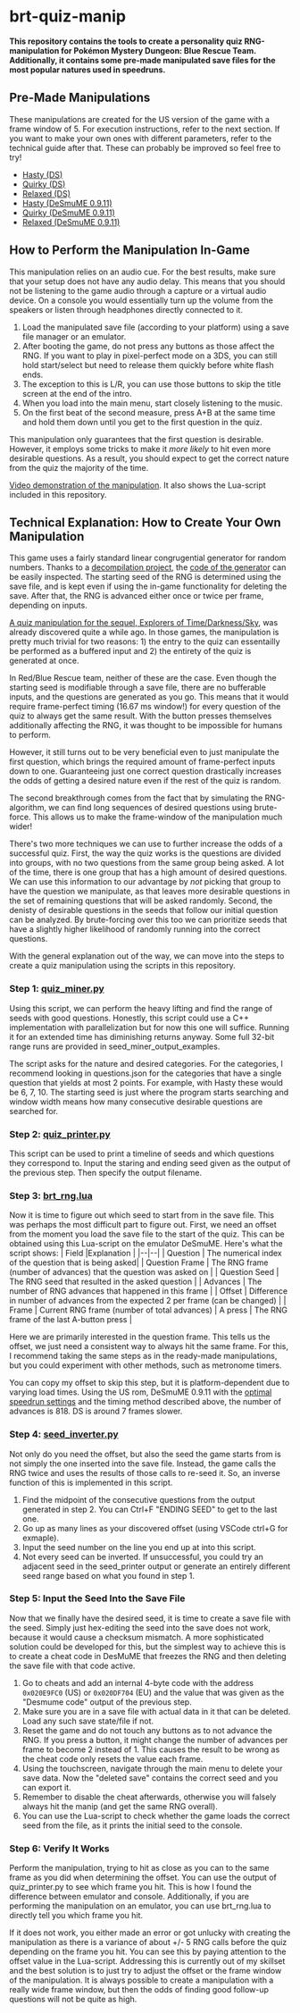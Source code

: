 # brt-quiz-manip
**This repository contains the tools to create a personality quiz RNG-manipulation for Pokémon Mystery Dungeon: Blue Rescue Team. Additionally, it contains some pre-made manipulated save files for the most popular natures used in speedruns.**
## Pre-Made Manipulations

These manipulations are created for the US version of the game with a frame window of 5. For execution instructions, refer to the next section. If you want to make your own ones with different parameters, refer to the technical guide after that. These can probably be improved so feel free to try!
- [Hasty (DS)](/premade_manips/hasty_ds.sav)
- [Quirky (DS)](/premade_manips/quirky_ds.sav)
- [Relaxed (DS)](/premade_manips/relaxed_ds.sav)
- [Hasty (DeSmuME 0.9.11)](/premade_manips/hasty_emu.sav)
- [Quirky (DeSmuME 0.9.11)](/premade_manips/quirky_emu.sav)
- [Relaxed (DeSmuME 0.9.11)](/premade_manips/relaxed_emu.sav)

## How to Perform the Manipulation In-Game
This manipulation relies on an audio cue. For the best results, make sure that your setup does not have any audio delay. This means that you should not be listening to the game audio through a capture or a virtual audio device. On a console you would essentially turn up the volume from the speakers or listen through headphones directly connected to it.

1. Load the manipulated save file (according to your platform) using a save file manager or an emulator.
2. After booting the game, do not press any buttons as those affect the RNG. If you want to play in pixel-perfect mode on a 3DS, you can still hold start/select but need to release them quickly before white flash ends.
3. The exception to this is L/R, you can use those buttons to skip the title screen at the end of the intro.
4. When you load into the main menu, start closely listening to the music.
5. On the first beat of the second measure, press A+B at the same time and hold them down until you get to the first question in the quiz.

This manipulation only guarantees that the first question is desirable. However, it employs some tricks to make it *more likely* to hit even more desirable questions. As a result, you should expect to get the correct nature from the quiz the majority of the time.

[Video demonstration of the manipulation](https://youtu.be/14Nf_Tt_MtU). It also shows the Lua-script  included in this repository.

## Technical Explanation: How to Create Your Own Manipulation
This game uses a fairly standard linear congrugential generator for random numbers. Thanks to a [decompilation project](https://github.com/pret/pmd-red/tree/master), the [code of the generator](https://github.com/pret/pmd-red/blob/master/src/random.c) can be easily inspected. The starting seed of the RNG is determined using the save file, and is kept even if using the in-game functionality for deleting the save. After that, the RNG is advanced either once or twice per frame, depending on inputs.

[A quiz manipulation for the sequel, Explorers of Time/Darkness/Sky](https://docs.google.com/document/d/1v8WhnH6qzFuBmy6WGALSMW32_YCgGIz3NyaibVwZAg4/edit?usp=sharing), was already discovered quite a while ago. In those games, the manipulation is pretty much trivial for two reasons: 1) the entry to the quiz can essentailly be performed as a buffered input and 2) the entirety of the quiz is generated at once.

In Red/Blue Rescue team, neither of these are the case. Even though the starting seed is modifiable through a save file, there are no bufferable inputs, and the questions are generated as you go. This means that it would require frame-perfect timing (16.67 ms window!)  for every question of the quiz to always get the same result. With the button presses themselves additionally affecting the RNG, it was thought to be impossible for humans to perform.

However,  it still turns out to be very beneficial even to just manipulate the first question, which brings the required amount of frame-perfect inputs down to one. Guaranteeing just one correct question drastically increases the odds of getting a desired nature even if the rest of the quiz is random.

The second breakthrough comes from the fact that by simulating the RNG-algorithm, we can find long sequences of desired questions using brute-force. This allows us to make the frame-window of the manipulation much wider!

There's two more techniques we can use to further increase the odds of a successful quiz. First, the way the quiz works is the questions are divided into groups, with no two questions from the same group being asked. A lot of the time, there is one group that has a high amount of desired questions. We can use this information to our advantage by *not* picking that group to have the question we manipulate, as that leaves more desirable questions in the set of remaining questions that will be asked randomly. Second, the denisty of desirable questions in the seeds that follow our initial question can be analyzed. By brute-forcing over this too we can prioritize seeds that have a slightly higher likelihood of randomly running into the correct questions.

With the general explanation out of the way, we can move into the steps to create a quiz manipulation using the scripts in this repository.

### Step 1: [quiz_miner.py](quiz_miner.py)
Using this script, we can perform the heavy lifting and find the range of seeds with good questions. Honestly, this script could use a C++ implementation with parallelization but for now this one will suffice. Running it for an  extended time has diminishing returns anyway.  Some full 32-bit range runs are provided in seed_miner_output_examples.

The script asks for the nature and desired categories. For the categories, I recommend looking in questions.json for the categories that have a single question that yields at most 2 points. For example, with Hasty these would be 6, 7, 10. The starting seed is just where the program starts searching and window width means how many consecutive desirable questions are searched for.

### Step 2: [quiz_printer.py](quiz_printer.py)
This script can be used to print a timeline of seeds and which questions they correspond to. Input the staring and ending seed given as the output of the previous step. Then specify the output filename.

### Step 3: [brt_rng.lua](brt_rng.lua)

Now it is time to figure out which seed to start from in the save file. This was perhaps the most difficult part to figure out. First, we need an offset from the moment you load the save file to the start of the quiz. This can be obtained using this Lua-script on the emulator DeSmuME. Here's what the script shows:
| Field |Explanation  |
|--|--|
| Question | The numerical index of the question that is being asked|
| Question Frame | The RNG frame (number of advances) that the question was asked on |
| Question Seed | The RNG seed that resulted in the asked question |
| Advances | The number of RNG advances that happened in this frame |
| Offset | Difference in number of advances from the expected 2 per frame (can be changed) |
| Frame | Current RNG frame (number of total advances)
| A press | The RNG frame of the last A-button press |

Here we are primarily interested in the question frame. This tells us the offset, we just need a consistent way to always hit the same frame. For this, I recommend taking the same steps as in the ready-made manipulations, but you could experiment with other methods, such as metronome timers.

You can copy my offset to skip this step, but it is platform-dependent due to varying load times. Using the US rom, DeSmuME 0.9.11 with the [optimal speedrun settings](https://docs.google.com/document/d/10J0slaIIrFMQxtR2daUAAVCgiexSQkAaTzEePZ3DyDc/edit?usp=sharing) and the timing method described above,  the number of advances is 818. DS is around 7 frames slower.

### Step 4: [seed_inverter.py](seed_inverter.py)
 Not only do you need the offset, but also the seed the game starts from is not simply the one inserted into the save file. Instead, the game calls the RNG twice and uses the results of those calls to re-seed it. So, an inverse function of this is implemented in this script.
 1. Find the midpoint of the consecutive questions from the output generated in step 2. You can Ctrl+F "ENDING SEED" to get to the last one.
 2. Go up as many lines as your discovered offset (using VSCode ctrl+G for exmaple).
 3. Input the seed number on the line you end up at into this script.
 4. Not every seed can be inverted. If unsuccessful, you could try an adjacent seed in the seed_printer output or generate an entirely different seed range based on what you found in step 1.

### Step 5: Input the Seed Into the Save File

Now that we finally have the desired seed, it is time to create a save file with the seed. Simply just hex-editing the seed into the save does not work, because it would cause a checksum mismatch. A more sophisticated solution could be developed for this, but the simplest way to achieve this is to create a cheat code in DesMuME that freezes the RNG and then deleting the save file with that code active.

1. Go to cheats and add an internal 4-byte code with the address `0x020E9FC0` (US) or `0x020DF704` (EU) and the value that was given as the "Desmume code" output of the previous step.
2. Make sure you are in a save file with actual data in it that can be deleted. Load any such save state/file if not.
3. Reset the game and do not touch any buttons as to not advance the RNG. If you press a button, it might change the number of advances per frame to become 2 instead of 1. This causes the result to be wrong as the cheat code only resets the value each frame.
4. Using the touchscreen, navigate through the main menu to delete your save data. Now the "deleted save" contains the correct seed and you can export it.
5. Remember to disable the cheat afterwards, otherwise you will falsely always hit the manip (and get the same RNG overall).
6. You can use the Lua-script to check whether the game loads the correct seed from the file, as it prints the initial seed to the console.


### Step 6: Verify It Works
Perform the manipulation, trying to hit as close as you can to the same frame as you did when determining the offset. You can use the output of quiz_printer.py to see which frame you hit. This is how I found the difference between emulator and console. Additionally, if you are performing the manipulation on an emulator, you can use brt_rng.lua to directly tell you which frame you hit.

If it does not work, you either made an error or got unlucky with creating the manipulation as there is a variance of about +/- 5 RNG calls before the quiz depending on the frame you hit. You can see this by paying attention to the offset value in the Lua-script. Addressing this is currently out of my skillset and the best solution is to just try to adjust the offset or the frame window of the manipulation. It is always possible to create a manipulation with a really wide frame window, but then the odds of finding good follow-up questions will not be quite as high.
